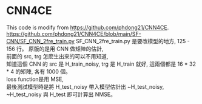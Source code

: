 # CNN4CE
This code is modify from https://github.com/phdong21/CNN4CE.  
https://github.com/phdong21/CNN4CE/blob/main/SF-CNN/SF_CNN_2fre_train.py
SF_CNN_2fre_train.py 是要改模型的地方, 125 - 156 行。
原版的是用 CNN 做矩陣的估計,  
前面的 src, trg 怎麽生出來的可以不用知道,  
知道這個 CNN 的 src 是 H_train_noisy, trg 是 H_train 就好, 這兩個都是 16 * 32 * 4 的矩陣, 各有 1000 個。  
loss function是用 MSE,  
最後測試模型時是將 H_test_noisy 帶入模型估計出 ~H_test_noisy,  
~H_test_noisy 與 H_test 即可計算出 NMSE。
